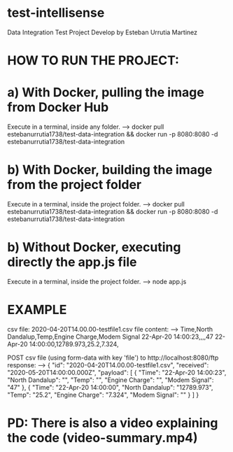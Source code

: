 # test-intellisense
Data Integration Test Project 
Develop by Esteban Urrutia Martinez

# HOW TO RUN THE PROJECT:
# a) With Docker, pulling the image from Docker Hub
Execute in a terminal, inside any folder.
-->
docker pull estebanurrutia1738/test-data-integration && docker run -p 8080:8080 -d estebanurrutia1738/test-data-integration

# b) With Docker, building the image from the project folder
Execute in a terminal, inside the project folder.
-->
docker pull estebanurrutia1738/test-data-integration && docker run -p 8080:8080 -d estebanurrutia1738/test-data-integration

# b) Without Docker, executing directly the app.js file
Execute in a terminal, inside the project folder.
-->
node app.js


# EXAMPLE
csv file: 2020-04-20T14.00.00-testfile1.csv
file content:
-->
Time,North Dandalup,Temp,Engine Charge,Modem Signal
22-Apr-20 14:00:23,,,,47
22-Apr-20 14:00:00,12789.973,25.2,7.324,


POST csv file (using form-data with key 'file') 
to http://localhost:8080/ftp
response:
-->
{
    "id": "2020-04-20T14.00.00-testfile1.csv",
    "received": "2020-05-20T14:00:00.000Z",
    "payload": [
        {
            "Time": "22-Apr-20 14:00:23",
            "North Dandalup": "",
            "Temp": "",
            "Engine Charge": "",
            "Modem Signal": "47"
        },
        {
            "Time": "22-Apr-20 14:00:00",
            "North Dandalup": "12789.973",
            "Temp": "25.2",
            "Engine Charge": "7.324",
            "Modem Signal": ""
        }
    ]
}

# PD: There is also a video explaining the code (video-summary.mp4)
